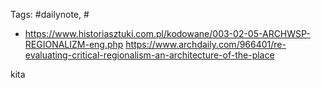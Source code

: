 
Tags: #dailynote, #
- https://www.historiasztuki.com.pl/kodowane/003-02-05-ARCHWSP-REGIONALIZM-eng.php
https://www.archdaily.com/966401/re-evaluating-critical-regionalism-an-architecture-of-the-place

kita

